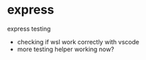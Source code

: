 # express

express testing

-   checking if wsl work correctly with vscode
-   more testing helper working now?
